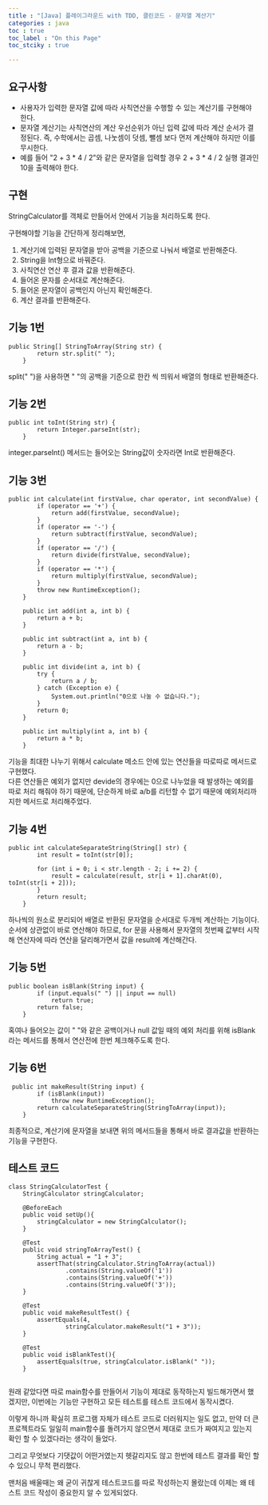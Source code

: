 ```yaml
---
title : "[Java] 플레이그라운드 with TDD, 클린코드 - 문자열 계산기"
categories : java
toc : true
toc_label : "On this Page"
toc_stciky : true

---
```

## 요구사항
* 사용자가 입력한 문자열 값에 따라 사칙연산을 수행할 수 있는 계산기를 구현해야 한다.
* 문자열 계산기는 사칙연산의 계산 우선순위가 아닌 입력 값에 따라 계산 순서가 결정된다. 즉, 수학에서는 곱셈, 나눗셈이 덧셈, 뺄셈 보다 먼저 계산해야 하지만 이를 무시한다.
* 예를 들어 "2 + 3 * 4 / 2"와 같은 문자열을 입력할 경우 2 + 3 * 4 / 2 실행 결과인 10을 출력해야 한다.


## 구현
StringCalculator를 객체로 만들어서 안에서 기능을 처리하도록 한다.

구현해야할 기능을 간단하게 정리해보면,

1. 계산기에 입력된 문자열을 받아 공백을 기준으로 나눠서 배열로 반환해준다.
2. String을 Int형으로 바꿔준다.
3. 사칙연산 연산 후 결과 값을 반환해준다.
4. 들어온 문자를 순서대로 계산해준다.
5. 들어온 문자열이 공백인지 아닌지 확인해준다.
6. 계산 결과를 반환해준다.

## 기능 1번
```
public String[] StringToArray(String str) {
        return str.split(" ");
    }
```
split(" ")을 사용하면 " "의 공백을 기준으로 한칸 씩 띄워서 배열의 형태로 반환해준다.

## 기능 2번
```
public int toInt(String str) {
        return Integer.parseInt(str);
    }
```
integer.parseInt() 메서드는 들어오는 String값이 숫자라면 Int로 반환해준다.

## 기능 3번
```
public int calculate(int firstValue, char operator, int secondValue) {
        if (operator == '+') {
            return add(firstValue, secondValue);
        }
        if (operator == '-') {
            return subtract(firstValue, secondValue);
        }
        if (operator == '/') {
            return divide(firstValue, secondValue);
        }
        if (operator == '*') {
            return multiply(firstValue, secondValue);
        }
        throw new RuntimeException();
    }

    public int add(int a, int b) {
        return a + b;
    }

    public int subtract(int a, int b) {
        return a - b;
    }

    public int divide(int a, int b) {
        try {
            return a / b;
        } catch (Exception e) {
            System.out.println("0으로 나눌 수 없습니다.");
        }
        return 0;
    }

    public int multiply(int a, int b) {
        return a * b;
    }
```
기능을 최대한 나누기 위해서 calculate 메소드 안에 있는 연산들을 따로따로 메서드로 구현했다.      
다른 연산들은 예외가 없지만 devide의 경우에는 0으로 나누었을 때 발생하는 예외를 따로 처리 해줘야 하기 때문에, 단순하게 바로 a/b를 리턴할 수 없기 때문에 예외처리까지한 메서드로 처리해주었다.

## 기능 4번
```
public int calculateSeparateString(String[] str) {
        int result = toInt(str[0]);

        for (int i = 0; i < str.length - 2; i += 2) {
            result = calculate(result, str[i + 1].charAt(0), toInt(str[i + 2]));
        }
        return result;
    }
```
하나씩의 원소로 분리되어 배열로 반환된 문자열을 순서대로 두개씩 계산하는 기능이다.        
순서에 상관없이 바로 연산해야 하므로, for 문을 사용해서 문자열의 첫번째 값부터 시작해 연산자에 따라 연산을 달리해가면서
값을 result에 계산해간다. 

## 기능 5번
```
public boolean isBlank(String input) {
        if (input.equals(" ") || input == null)
            return true;
        return false;
    }
```
혹여나 들어오는 값이 " "와 같은 공백이거나 null 값일 때의 예외 처리를 위해 isBlank라는 메서드를 통해서 연산전에 한번 체크해주도록 한다.

## 기능 6번
```
 public int makeResult(String input) {
        if (isBlank(input))
            throw new RuntimeException();
        return calculateSeparateString(StringToArray(input));
    }
```
최종적으로, 계산기에 문자열을 보내면 위의 메서드들을 통해서 바로 결과값을 반환하는 기능을 구현한다.

## 테스트 코드
```
class StringCalculatorTest {
    StringCalculator stringCalculator;

    @BeforeEach
    public void setUp(){
        stringCalculator = new StringCalculator();
    }

    @Test
    public void stringToArrayTest() {
        String actual = "1 + 3";
        assertThat(stringCalculator.StringToArray(actual))
                .contains(String.valueOf('1'))
                .contains(String.valueOf('+'))
                .contains(String.valueOf('3'));
    }

    @Test
    public void makeResultTest() {
        assertEquals(4,
                stringCalculator.makeResult("1 + 3"));
    }

    @Test
    public void isBlankTest(){
        assertEquals(true, stringCalculator.isBlank(" "));
    }


```

원래 같았다면 따로 main함수를 만들어서 기능이 제대로 동작하는지 빌드해가면서 했겠지만, 이번에는 기능만 구현하고 모든 테스트를
테스트 코드에서 동작시켰다. 

이렇게 하니까 확실히 프로그램 자체가 테스트 코드로 더러워지는 일도 없고, 만약 더 큰 프로젝트라도 일일히 main함수를 돌려가지 않으면서 제대로 코드가 짜여지고 있는지 확인 할 수 있겠다라는 생각이 들었다.

그리고 무엇보다 기댓값이 어떤거였는지 헷갈리지도 않고 한번에 테스트 결과를 확인 할 수 있으니 무척 편리했다.

맨처음 배울때는 왜 굳이 귀찮게 테스트코드를 따로 작성하는지 몰랐는데 이제는 왜 테스트 코드 작성이 중요한지 알 수 있게되었다.
